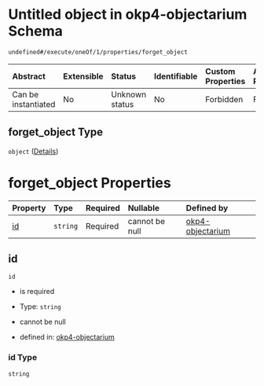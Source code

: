 # Untitled object in okp4-objectarium Schema

```txt
undefined#/execute/oneOf/1/properties/forget_object
```



| Abstract            | Extensible | Status         | Identifiable | Custom Properties | Additional Properties | Access Restrictions | Defined In                                                                     |
| :------------------ | :--------- | :------------- | :----------- | :---------------- | :-------------------- | :------------------ | :----------------------------------------------------------------------------- |
| Can be instantiated | No         | Unknown status | No           | Forbidden         | Forbidden             | none                | [okp4-objectarium.json\*](schema/okp4-objectarium.json "open original schema") |

## forget\_object Type

`object` ([Details](okp4-objectarium-executemsg-oneof-forgetobject-properties-forget_object.md))

# forget\_object Properties

| Property  | Type     | Required | Nullable       | Defined by                                                                                                                                                                       |
| :-------- | :------- | :------- | :------------- | :------------------------------------------------------------------------------------------------------------------------------------------------------------------------------- |
| [id](#id) | `string` | Required | cannot be null | [okp4-objectarium](okp4-objectarium-executemsg-oneof-forgetobject-properties-forget_object-properties-id.md "undefined#/execute/oneOf/1/properties/forget_object/properties/id") |

## id



`id`

*   is required

*   Type: `string`

*   cannot be null

*   defined in: [okp4-objectarium](okp4-objectarium-executemsg-oneof-forgetobject-properties-forget_object-properties-id.md "undefined#/execute/oneOf/1/properties/forget_object/properties/id")

### id Type

`string`
